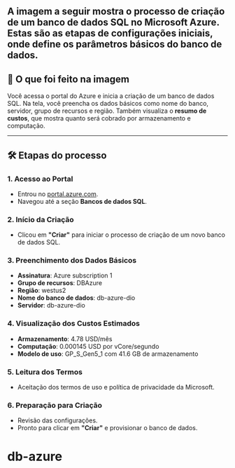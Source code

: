 A imagem a seguir mostra o processo de **criação de um banco de dados SQL no Microsoft Azure**. Estas são as etapas de configurações iniciais, onde define os parâmetros básicos do banco de dados.
---

## 🧾 **O que foi feito na imagem**

Você acessa o portal do Azure e inicia a criação de um banco de dados SQL. Na tela, você preencha os dados básicos como nome do banco, servidor, grupo de recursos e região. Também visualiza o **resumo de custos**, que mostra quanto será cobrado por armazenamento e computação. 

---

## 🛠️ **Etapas do processo**

### 1. **Acesso ao Portal**
- Entrou no [portal.azure.com](https://portal.azure.com).
- Navegou até a seção **Bancos de dados SQL**.

### 2. **Início da Criação**
- Clicou em **"Criar"** para iniciar o processo de criação de um novo banco de dados SQL.

### 3. **Preenchimento dos Dados Básicos**
- **Assinatura**: Azure subscription 1  
- **Grupo de recursos**: DBAzure  
- **Região**: westus2  
- **Nome do banco de dados**: db-azure-dio  
- **Servidor**: db-azure-dio  

### 4. **Visualização dos Custos Estimados**
- **Armazenamento**: 4.78 USD/mês  
- **Computação**: 0.000145 USD por vCore/segundo  
- **Modelo de uso**: GP_S_Gen5_1 com 41.6 GB de armazenamento

### 5. **Leitura dos Termos**
- Aceitação dos termos de uso e política de privacidade da Microsoft.

### 6. **Preparação para Criação**
- Revisão das configurações.
- Pronto para clicar em **"Criar"** e provisionar o banco de dados.

# db-azure
